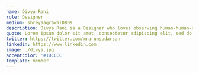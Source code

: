 ```yaml
---
name: Divya Rani
role: Designer
medium: shreyaagrawal0809
description: Divya Rani is a Designer who loves observing human-human-society behaviours to design experiences and narrate stories. She's a Graphic Designer who loves crafting brands and narrating their stories visually. Having worked with global companies to start-ups across varied sectors, she's currently exploring possibilities of effecting change with design and story telling.
quote: Lorem ipsum dolor sit amet, consectetur adipiscing elit, sed do eiusmod tempor incididunt ut labore et dolore magna aliqua.
twitter: https://twitter.com/mrarunsudarsan
linkedin: https://www.linkedin.com
image: ./divya.jpg
accentcolor: '#1DCCCC'
template: member
---
```

